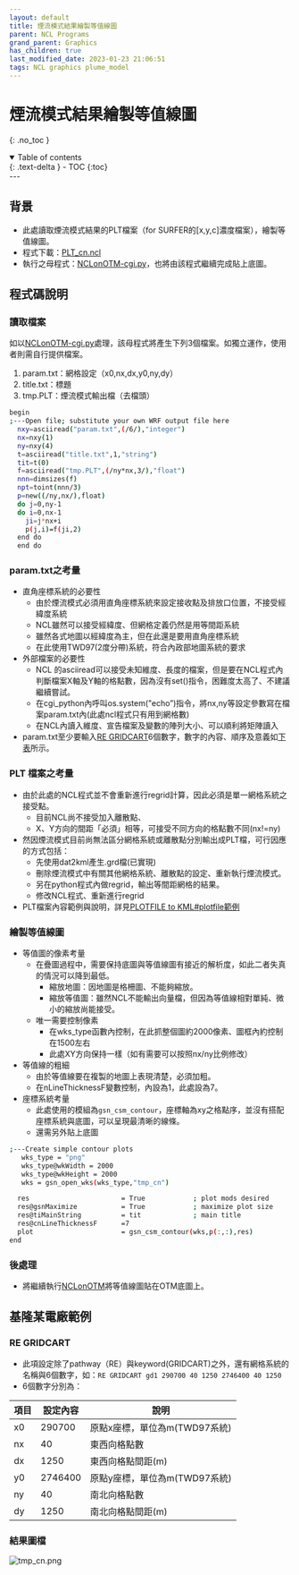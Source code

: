 ```yaml
---
layout: default
title: 煙流模式結果繪製等值線圖
parent: NCL Programs
grand_parent: Graphics
has_children: true
last_modified_date: 2023-01-23 21:06:51
tags: NCL graphics plume_model
---
```


# 煙流模式結果繪製等值線圖
{: .no_toc }

<details open markdown="block">
  <summary>
    Table of contents
  </summary>
  {: .text-delta }
- TOC
{:toc}
</details>
---

## 背景

- 此處讀取煙流模式結果的PLT檔案（for SURFER的[x,y,c]濃度檔案），繪製等值線圖。
- 程式下載：[PLT_cn.ncl](https://github.com/sinotec2/Focus-on-Air-Quality/blob/main/utilities/Graphics/CaaS/PLT_cn.ncl)
- 執行之母程式：[NCLonOTM-cgi.py](../CaaS/NCLonOTM-cgi.md)，也將由該程式繼續完成貼上底圖。

## 程式碼說明

### 讀取檔案

如以[NCLonOTM-cgi.py](../CaaS/NCLonOTM-cgi.md)處理，該母程式將產生下列3個檔案。如獨立運作，使用者則需自行提供檔案。

1. param.txt：網格設定（x0,nx,dx,y0,ny,dy）
2. title.txt：標題
3. tmp.PLT：煙流模式輸出檔（去檔頭）

```bash
begin
;---Open file; substitute your own WRF output file here
  nxy=asciiread("param.txt",(/6/),"integer")
  nx=nxy(1)
  ny=nxy(4)
  t=asciiread("title.txt",1,"string")
  tit=t(0)
  f=asciiread("tmp.PLT",(/ny*nx,3/),"float")
  nnn=dimsizes(f)
  npt=toint(nnn/3)
  p=new((/ny,nx/),float)
  do j=0,ny-1
  do i=0,nx-1
    ji=j*nx+i
    p(j,i)=f(ji,2)
  end do
  end do
```

### param.txt之考量

- 直角座標系統的必要性
  - 由於煙流模式必須用直角座標系統來設定接收點及排放口位置，不接受經緯度系統
  - NCL雖然可以接受經緯度、但網格定義仍然是用等間距系統
  - 雖然各式地圖以經緯度為主，但在此還是要用直角座標系統
  - 在此使用TWD97(2度分帶)系統，符合內政部地圖系統的要求
- 外部檔案的必要性
  - NCL 的asciiread可以接受未知維度、長度的檔案，但是要在NCL程式內判斷檔案X軸及Y軸的格點數，因為沒有set()指令，困難度太高了、不建議繼續嘗試。
  - 在cgi_python內呼叫os.system("echo”)指令，將nx,ny等設定參數寫在檔案param.txt內(此處ncl程式只有用到網格數)
  - 在NCL內讀入維度、宣告檔案及變數的陣列大小、可以順利將矩陣讀入
- param.txt至少要輸入[RE GRIDCART](#re-gridcart)6個數字，數字的內容、順序及意義如[下表](#re-gridcart)所示。

### PLT 檔案之考量

- 由於此處的NCL程式並不會重新進行regrid計算，因此必須是單一網格系統之接受點。
  - 目前NCL尚不接受加入離散點、
  - X、Y方向的間距「必須」相等，可接受不同方向的格點數不同(nx!=ny)
- 然因煙流模式目前尚無法區分網格系統或離散點分別輸出成PLT檔，可行因應的方式包括：
  - 先使用dat2kml產生.grd檔(已實現)
  - 刪除煙流模式中有關其他網格系統、離散點的設定、重新執行煙流模式。
  - 另在python程式內做regrid，輸出等間距網格的結果。
  - 修改NCL程式、重新進行regrid
- PLT檔案內容範例與說明，詳見[PLOTFILE to KML#plotfile範例](../../../PlumeModels/OU_pathways/PLT2kml.md#plotfile範例)

### 繪製等值線圖

- 等值圖的像素考量
  - 在疊圖過程中，需要保持底圖與等值線圖有接近的解析度，如此二者失真的情況可以降到最低。
    - 縮放地圖：因地圖是格柵圖、不能夠縮放。
    - 縮放等值圖：雖然NCL不能輸出向量檔，但因為等值線相對單純、微小的縮放尚能接受。
  - 唯一需要控制像素
    - 在wks_type函數內控制，在此抓整個圖約2000像素、圖框內約控制在1500左右
    - 此處XY方向保持一樣（如有需要可以按照nx/ny比例修改）
- 等值線的粗細
  - 由於等值線要在複製的地圖上表現清楚，必須加粗。
  - 在nLineThicknessF變數控制，內設為1，此處設為7。
- 座標系統考量
  - 此處使用的模組為`gsn_csm_contour`，座標軸為xy之格點序，並沒有搭配座標系統與底圖，可以呈現最清晰的線條。
  - 還需另外貼上底圖

```bash
;---Create simple contour plots  
   wks_type = "png"
   wks_type@wkWidth = 2000
   wks_type@wkHeight = 2000
   wks = gsn_open_wks(wks_type,"tmp_cn")

  res                       = True            ; plot mods desired
  res@gsnMaximize           = True            ; maximize plot size
  res@tiMainString          = tit             ; main title
  res@cnLineThicknessF      =7
  plot                      = gsn_csm_contour(wks,p(:,:),res)
end
```

### 後處理

- 將繼續執行[NCLonOTM](NCLonOTM.md)將等值線圖貼在OTM底圖上。

## 基隆某電廠範例

### RE GRIDCART

- 此項設定除了pathway（RE）與keyword(GRIDCART)之外，還有網格系統的名稱與6個數字，如：`RE GRIDCART gd1 290700 40 1250 2746400 40 1250`
- 6個數字分別為：

項目|設定內容|說明
-|-|-
x0|290700|原點x座標，單位為m(TWD97系統)
nx|40|東西向格點數
dx|1250|東西向格點間距(m)
y0|2746400|原點y座標，單位為m(TWD97系統)
ny|40|南北向格點數
dy|1250|南北向格點間距(m)

### 結果圖檔

![tmp_cn.png](https://drive.google.com/uc?id=1DK7QFdVjCEk-MRA9K8klC-IsnUhyqa5W)